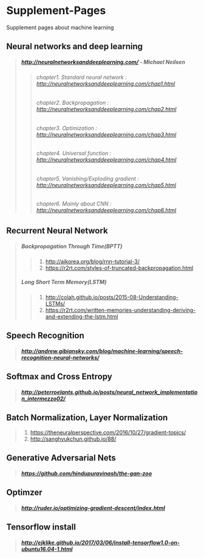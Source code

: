# Supplement-Pages
Supplement pages about machine learning 

Neural networks and deep learning
---------------------------------
> ##### http://neuralnetworksanddeeplearning.com/ - Michael Neilsen
>> ###### chapter1. Standard neural network : http://neuralnetworksanddeeplearning.com/chap1.html
>> ###### chapter2. Backpropagation : http://neuralnetworksanddeeplearning.com/chap2.html
>> ###### chapter3. Optimization : http://neuralnetworksanddeeplearning.com/chap3.html
>> ###### chapter4. Universal function : http://neuralnetworksanddeeplearning.com/chap4.html
>> ###### chapter5. Vanishing/Exploding gradient : http://neuralnetworksanddeeplearning.com/chap5.html
>> ###### chapter6. Mainly about CNN : http://neuralnetworksanddeeplearning.com/chap6.html

Recurrent Neural Network
------------------------
> ##### Backpropagation Through Time(BPTT)
>> 1. http://aikorea.org/blog/rnn-tutorial-3/
>> 2. https://r2rt.com/styles-of-truncated-backpropagation.html
> ##### Long Short Term Memory(LSTM)
>> 1. http://colah.github.io/posts/2015-08-Understanding-LSTMs/
>> 2. https://r2rt.com/written-memories-understanding-deriving-and-extending-the-lstm.html

Speech Recognition
------------------
> ##### http://andrew.gibiansky.com/blog/machine-learning/speech-recognition-neural-networks/

Softmax and Cross Entropy
-------------------------
> ##### http://peterroelants.github.io/posts/neural_network_implementation_intermezzo02/

Batch Normalization, Layer Normalization
----------------------------------------
> 1. https://theneuralperspective.com/2016/10/27/gradient-topics/
> 2. http://sanghyukchun.github.io/88/

Generative Adversarial Nets
-----------------------------------
> ##### https://github.com/hindupuravinash/the-gan-zoo

Optimzer
--------
> ##### http://ruder.io/optimizing-gradient-descent/index.html

Tensorflow install
------------------
> ##### http://ejklike.github.io/2017/03/06/install-tensorflow1.0-on-ubuntu16.04-1.html
